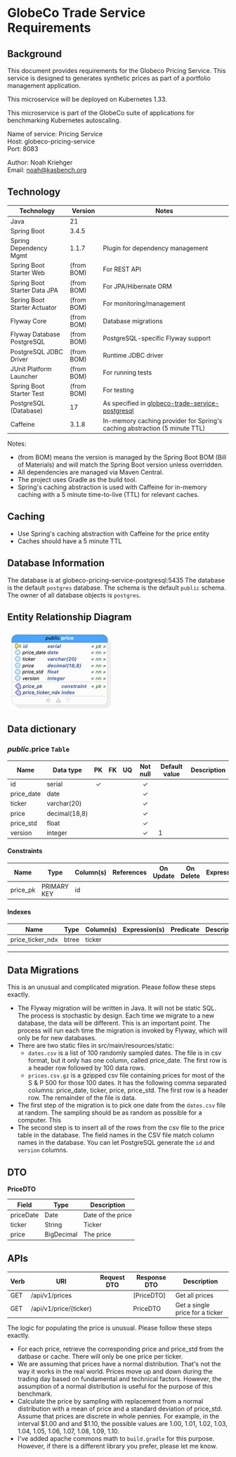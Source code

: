 # GlobeCo Trade Service Requirements

## Background

This document provides requirements for the Globeco Pricing Service.  This service is designed to generates synthetic prices as part of a portfolio management application.

This microservice will be deployed on Kubernetes 1.33.

This microservice is part of the GlobeCo suite of applications for benchmarking Kubernetes autoscaling.

Name of service: Pricing Service <br>
Host: globeco-pricing-service <br>
Port: 8083 <br>

Author: Noah Kriehger <br>
Email: noah@kasbench.org

## Technology

| Technology | Version | Notes |
|---------------------------|----------------|---------------------------------------|
| Java | 21 | |
| Spring Boot | 3.4.5 | |
| Spring Dependency Mgmt | 1.1.7 | Plugin for dependency management |
| Spring Boot Starter Web | (from BOM) | For REST API |
| Spring Boot Starter Data JPA | (from BOM) | For JPA/Hibernate ORM |
| Spring Boot Starter Actuator | (from BOM) | For monitoring/management |
| Flyway Core | (from BOM) | Database migrations |
| Flyway Database PostgreSQL| (from BOM) | PostgreSQL-specific Flyway support |
| PostgreSQL JDBC Driver | (from BOM) | Runtime JDBC driver |
| JUnit Platform Launcher | (from BOM) | For running tests |
| Spring Boot Starter Test | (from BOM) | For testing |
| PostgreSQL (Database) | 17 | As specified in [globeco-trade-service-postgresql](https://github.com/kasbench/globeco-trade-service-postgresql) |
| Caffeine | 3.1.8 | In-memory caching provider for Spring's caching abstraction (5 minute TTL) |

Notes:
- (from BOM) means the version is managed by the Spring Boot BOM (Bill of Materials) and will match the Spring Boot version unless overridden.
- All dependencies are managed via Maven Central.
- The project uses Gradle as the build tool.
- Spring's caching abstraction is used with Caffeine for in-memory caching with a 5 minute time-to-live (TTL) for relevant caches.




## Caching
- Use Spring's caching abstraction with Caffeine for the price entity
- Caches should have a 5 minute TTL


## Database Information

The database is at globeco-pricing-service-postgresql:5435
The database is the default `postgres` database.
The schema is the default `public` schema.
The owner of all database objects is `postgres`.


## Entity Relationship Diagram

<img src="./images/pricing.png">


## Data dictionary 
### _public_.**price** `Table`
| Name | Data type  | PK | FK | UQ  | Not null | Default value | Description |
| --- | --- | :---: | :---: | :---: | :---: | --- | --- |
| id | serial | &#10003; |  |  | &#10003; |  |  |
| price_date | date |  |  |  | &#10003; |  |  |
| ticker | varchar(20) |  |  |  | &#10003; |  |  |
| price | decimal(18,8) |  |  |  | &#10003; |  |  |
| price_std | float |  |  |  | &#10003; |  |  |
| version | integer |  |  |  | &#10003; | 1 |  |

#### Constraints
| Name | Type | Column(s) | References | On Update | On Delete | Expression | Description |
|  --- | --- | --- | --- | --- | --- | --- | --- |
| price_pk | PRIMARY KEY | id |  |  |  |  |  |

#### Indexes
| Name | Type | Column(s) | Expression(s) | Predicate | Description |
|  --- | --- | --- | --- | --- | --- |
| price_ticker_ndx | btree | ticker |  |  |  |

---


## Data Migrations

This is an unusual and complicated migration.  Please follow these steps exactly.

- The Flyway migration will be written in Java.  It will not be static SQL.  The process is stochastic by design.  Each time we migrate to a new database, the data will be different.  This is an important point.  The process will run each time the migration is invoked by Flyway, which will only be for new databases.
- There are two static files in src/main/resources/static:
    * `dates.csv` is a list of 100 randomly sampled dates.  The file is in csv format, but it only has one column, called price_date.  The first row is a header row followed by 100 data rows.
    * `prices.csv.gz` is a gzipped csv file containing prices for most of the S & P 500 for those 100 dates.  It has the following comma separated columns: price_date, ticker, price, price_std.  The first row is a header row.  The remainder of the file is data.
- The first step of the migration is to pick one date from the `dates.csv` file at random.  The sampling should be as random as possible for a computer.  This
- The second step is to insert all of the rows from the csv file to the price table in the database.  The field names in the CSV file match column names in the database.  You can let PostgreSQL generate the `id` and `version` columns.  


## DTO


**PriceDTO** 

| Field         | Type    | Description                      |
|-------------- |---------|----------------------------------|
| priceDate  | Date  | Date of the price    |
| ticker          | String  | Ticker              |
| price | BigDecimal | The price |



## APIs


| Verb   | URI                        | Request DTO         | Response DTO           | Description                                 |
|--------|----------------------------|---------------------|------------------------|---------------------------------------------|
| GET    | /api/v1/prices           |                     | [PriceDTO]   | Get all prices                            |
| GET    | /api/v1/price/{ticker}       |                     | PriceDTO     | Get a single price for a ticker                  |

The logic for populating the price is unusual.  Please follow these steps exactly.

* For each price, retrieve the corresponding price and price_std from the datbase or cache.  There will only be one price per ticker.
* We are assuming that prices have a normal distribution.  That's not the way it works in the real world.  Prices move up and down during the trading day based on fundamental and technical factors.  However, the assumption of a normal distribution is useful for the purpose of this benchmark.
* Calculate the price by sampling with replacement from a normal distribution with a mean of price and a standard deviation of price_std.  Assume that prices are discrete in whole pennies.  For example, in the interval $1.00 and and $1.10, the possible values are 1.00, 1.01, 1.02, 1.03, 1.04, 1.05, 1.06, 1.07, 1.08, 1.09, 1.10. 
* I've added apache commons math to `build.gradle` for this purpose.  However, if there is a different library you prefer, please let me know.  